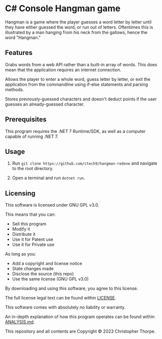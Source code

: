 # C# Console Hangman game

Hangman is a game where the player guesses a word letter by letter until they have either guessed the word, or run out of letters. Oftentimes this is illustrated by a man hanging from his neck from the gallows, hence the word "Hangman."

## Features

Grabs words from a web API rather than a built-in array of words. This does mean that the application requires an internet connection.

Allows the player to enter a whole word, guess letter by letter, or exit the application from the commandline using if-else statements and parsing methods.

Stores previously-guessed characters and doesn't deduct points if the user guesses an already-guessed character.

## Prerequisites

This program requires the .NET 7 Runtime/SDK, as well as a computer capable of running .NET 7.

## Usage

1. Run `git clone https://github.com/ctech9/hangman-redone` and navigate to the root directory.

2. Open a terminal and run `dotnet run`.

## Licensing

This software is licensed under GNU GPL v3.0.

This means that you can:

 - Sell this program
 - Modify it
 - Distribute it
 - Use it for Patent use
 - Use it for Private use

As long as you:

 - Add a copyright and license notice
 - State changes made
 - Disclose the source (this repo)
 - Use the same license (GNU GPL v3.0)

By downloading and using this software, you agree to this license.

The full license legal text can be found within [LICENSE](https://github.com/ctech9/hangman-redone/blob/main/LICENSE).

This software comes with absolutely no liability or warranty.

An in-depth explanation of how this program operates can be found within [ANALYSIS.md](https://github.com/ctech9/hangman-redone/blob/main/ANALYSIS.md).

This repository and all contents are Copyright © 2023 Christopher Thorpe.
